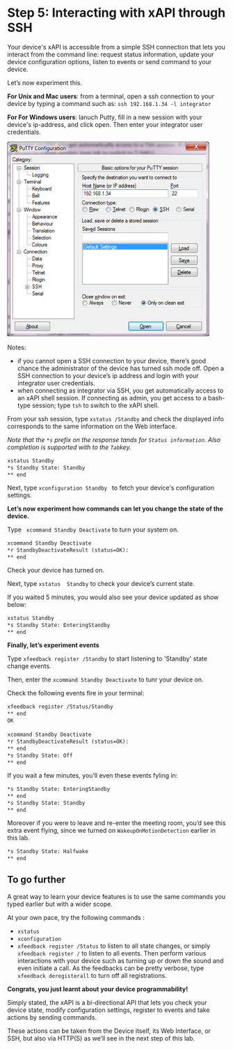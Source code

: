 # Step 5: Interacting with xAPI through SSH

Your device's xAPI is accessible from a simple SSH connection that lets you interact from the command line: request status information, update your device configuration options, listen to events or send command to your device.

Let’s now experiment this.

**For Unix and Mac users**: from a terminal, open a ssh connection to your device by typing a command such as: `ssh 192.168.1.34 -l integrator`

**For For Windows users**: lanuch Putty, fill in a new session with your device's ip-address, and click open. Then enter your integrator user credentials.

![SSH via putty](assets/images/step5-putty.png)

Notes:
- if you cannot open a SSH connection to your device, there’s good chance the administrator of the device has turned ssh mode off. Open a SSH connection to your device’s ip address and login with your integrator user credentials.
- when connecting as integrator via SSH, you get automatically access to an xAPI shell session. If connecting as admin, you get access to a bash-type session; type `tsh` to switch to the xAPI shell.


From your ssh session, type `xstatus /Standby` and check the displayed info corresponds to the same information on the Web interface.

_Note that the `*s` prefix on the response tands for `Status information`. Also completion is supported with to the `Tab`key._

```shell
xstatus Standby
*s Standby State: Standby
** end
```

Next, type `xconfiguration Standby ` to fetch your device's configuration settings.

**Let’s now experiment how commands can let you change the state of the device.**

Type ` xcommand Standby Deactivate` to turn your system on.

```shell
xcommand Standby Deactivate
*r StandbyDeactivateResult (status=OK):
** end
```

Check your device has turned on.

Next, type `xstatus  Standby` to check your device’s current state.

If you waited 5 minutes, you would also see your device updated as show below:

```shell
xstatus Standby
*s Standby State: EnteringStandby
** end
```

**Finally, let’s experiment events**

Type `xfeedback register /Standby` to start listening to 'Standby' state change events.

Then, enter the `xcommand Standby Deactivate` to tunr your device on.

Check the following events fire in your terminal:

```shell
xfeedback register /Status/Standby
** end
OK

xcommand Standby Deactivate
*r StandbyDeactivateResult (status=OK):
** end
*s Standby State: Off
** end
```

If you wait a few minutes, you’ll even these events fyling in:

```shell
*s Standby State: EnteringStandby
** end
*s Standby State: Standby
** end
```

Moreover if you were to leave and re-enter the meeting room, you’d see this extra event flying, since we turned on `WakeupOnMotionDetection` earlier in this lab.

```shell
*s Standby State: Halfwake
** end
```

## To go further 

A great way to learn your device features is to use the same commands you typed earlier but with a wider scope.

At your own pace, try the following commands :
-	`xstatus`
-	`xconfiguration`
-	`xfeedback register /Status` to listen to all state changes, or simply `xfeedback register /` to listen to all events. Then perform various interactions with your device such as turning up or down the sound and even initiate a call. As the feedbacks can be pretty verbose, type `xfeedback deregisterall` to turn off all registrations.


**Congrats, you just learnt about your device programmability!**

Simply stated, the xAPI is a bi-directional API that lets you check your device state, modify configuration settings, register to events and take actions by sending commands. 

These actions can be taken from the Device itself, its Web Interface, or SSH, but also via HTTP(S) as we’ll see in the next step of this lab.
